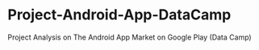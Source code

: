 # Project-Android-App-DataCamp
Project Analysis on The Android App Market on Google Play (Data Camp)
